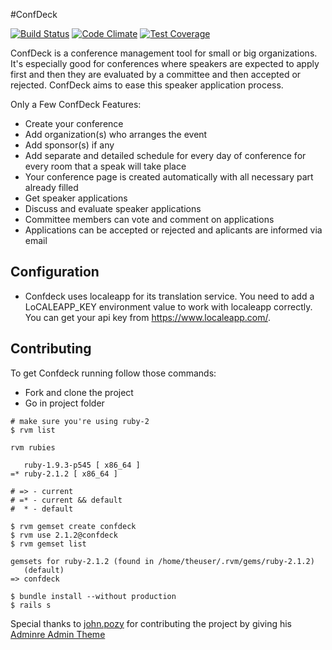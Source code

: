 #ConfDeck

[![Build Status](https://travis-ci.org/kodgemisi/confdeck.svg?branch=development)](https://travis-ci.org/kodgemisi/confdeck)
[![Code Climate](https://codeclimate.com/github/kodgemisi/confdeck/badges/gpa.svg)](https://codeclimate.com/github/kodgemisi/confdeck)
[![Test Coverage](https://codeclimate.com/github/kodgemisi/confdeck/badges/coverage.svg)](https://codeclimate.com/github/kodgemisi/confdeck)

ConfDeck is a conference management tool for small or big organizations. It's especially good for conferences where speakers are expected to apply first and then they are evaluated by a committee and then accepted or rejected. ConfDeck aims to ease this speaker application process.

Only a Few ConfDeck Features:

* Create your conference 
* Add organization(s) who arranges the event 
* Add sponsor(s) if any 
* Add separate and detailed schedule for every day of conference for every room that a speak will take place 
* Your conference page is created automatically with all necessary part already filled 
* Get speaker applications 
* Discuss and evaluate speaker applications 
* Committee members can vote and comment on applications 
* Applications can be accepted or rejected and aplicants are informed via email

Configuration
-------------

* Confdeck uses localeapp for its translation service. You need to add a LoCALEAPP_KEY environment value to work with localeapp correctly. You can get your api key from https://www.localeapp.com/.


Contributing
------------

To get Confdeck running follow those commands:

* Fork and clone the project
* Go in project folder

```
# make sure you're using ruby-2
$ rvm list

rvm rubies

   ruby-1.9.3-p545 [ x86_64 ]
=* ruby-2.1.2 [ x86_64 ]

# => - current
# =* - current && default
#  * - default

$ rvm gemset create confdeck
$ rvm use 2.1.2@confdeck
$ rvm gemset list

gemsets for ruby-2.1.2 (found in /home/theuser/.rvm/gems/ruby-2.1.2)
   (default)
=> confdeck

$ bundle install --without production
$ rails s
```


Special thanks to [john.pozy](www.twitter.com/pampersdry) for contributing the project by giving his [Adminre Admin Theme](http://themeforest.net/item/adminre-responsive-admin-theme/7133307)
